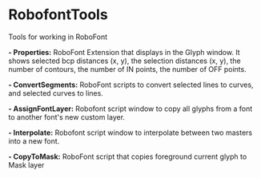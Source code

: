 RobofontTools
=============

Tools for working in RoboFont

<b>- Properties:</b> RoboFont Extension that displays in the Glyph window. It shows selected bcp distances (x, y), the selection distances (x, y), the number of contours, the number of IN points, the number of OFF points.

<b>- ConvertSegments:</b> RoboFont scripts to convert selected lines to curves, and selected curves to lines.

<b>- AssignFontLayer:</b> Robofont script window to copy all glyphs from a font to another font's new custom layer.

<b>- Interpolate:</b> Robofont script window to interpolate between two masters into a new font.

<b>- CopyToMask:</b> RoboFont script that copies foreground current glyph to Mask layer
